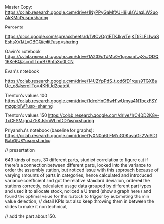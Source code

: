 Master Copy:
https://colab.research.google.com/drive/1NyPPyGaMfXUH8juIsYJaqLW2uoAkKMct?usp=sharing

Percents

https://docs.google.com/spreadsheets/d/1VtCvOg1ETKJkyrTejKTtjELFLIwaSEshsXv1ALvGBGQ/edit?usp=sharing

Gavin's notebook
https://colab.research.google.com/drive/1AX39uTdMbGv1grosmfcyXvJODQ16KeBQ#scrollTo=BX8hfa3p0LON


Evan's notebook

https://colab.research.google.com/drive/14U2YpPdS_t_od6fD1rqus9TGX8aUe_o8#scrollTo=4KHtJd2oatdA

Trenton's values 100
https://colab.research.google.com/drive/1deoHnO6wH1wUmya4NTbcxFSYmzgpioiW?usp=sharing

Trenton's values 150
https://colab.research.google.com/drive/1rC4QD2K8v-TxCFSMagpJZ5KJsknWLmDD?usp=sharing

Priyanshu's notebook (baseline for graphs): https://colab.research.google.com/drive/1yON0q6LFM1uG0KavqG52VdSDfBxbGjUK?usp=sharing


// presentation

649 kinds of cars, 
33 different parts, 
studied correlation to figure out if there's a connection between different parts, 
looked into the variance to order the assembly station, 
but noticed issue with this approach because of varying amounts of parts in categories, 
hence calculated and introduced variance coefficient and got the relative standard deviation, 
ordered the stations correctly, 
calculated usage data grouped by different part types and used it to allocate stock, 
noticed a U trend (show a graph here ) and found the optimal value for the restock to trigger by automating the min value detection, 
// detail KPIs but also keep throwing them in between the slides to make it non technical, 

// add the part about 150.

